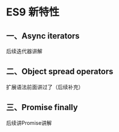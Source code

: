 # ES9 新特性

## 一、Async iterators

后续迭代器讲解

## 二、Object spread operators

扩展语法前面讲过了（后续补充）


## 三、Promise finally

后续讲Promise讲解